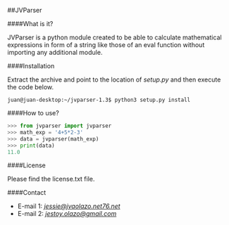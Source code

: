 ##JVParser

####What is it?

JVParser is a python module created to be able to calculate
mathematical expressions in form of a string like those of 
an eval function without importing any additional module.

####Installation

Extract the archive and point to the location of *setup.py*
and then execute the code below.

```Terminal
juan@juan-desktop:~/jvparser-1.3$ python3 setup.py install
```

####How to use?

```Python
>>> from jvparser import jvparser
>>> math_exp = '4+5*2-3'
>>> data = jvparser(math_exp)
>>> print(data)
11.0
```

####License

Please find the license.txt file.

####Contact

* E-mail 1: *jessie@jvaolazo.net76.net*
* E-mail 2: *jestoy.olazo@gmail.com*